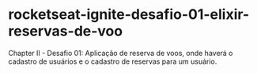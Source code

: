 # rocketseat-ignite-desafio-01-elixir-reservas-de-voo
Chapter II - Desafio 01:  Aplicação de reserva de voos, onde haverá o cadastro de usuários e o cadastro de reservas para um usuário.
